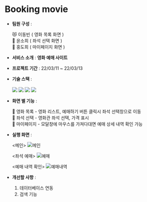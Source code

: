 # Booking movie 

* **팀원 구성** :

  😻 이동빈 ( 영화 목록 화면 )<br>
  🐰 윤소희 ( 좌석 선택 화면 )<br>
  🐶 홍도희 ( 마이페이지 화면 )<br>
  
* **서비스 소개** : **영화 예매 사이트**

* **프로젝트 기간** : 22/03/11 ~ 22/03/13

* **기술 스택** : <br><br>
  <img src="https://img.shields.io/badge/react-61DAFB?style=for-the-badge&logo=react&logoColor=black">
  <img src="https://img.shields.io/badge/javascript-F7DF1E?style=for-the-badge&logo=javascript&logoColor=black"> 
  <img src="https://img.shields.io/badge/html5-E34F26?style=for-the-badge&logo=html5&logoColor=white">
  <img src="https://img.shields.io/badge/CSS-1572B6?style=for-the-badge&logo=CSS3&logoColor=white"/>   
 
* **화면 별 기능** :

  📢 영화 목록 - 영화 리스트, 예매하기 버튼 클릭시 좌석 선택창으로 이동<br>
  🔎 좌석 선택 - 영화관 좌석 선택, 가격 표시<br>
  👀 마이페이지 - 모달창에 마우스를 가져다대면 예매 상세 내역 확인 가능
 
  
* **실행 화면** :

  <메인>
  ![메인](https://user-images.githubusercontent.com/78744630/158073023-776b7dbd-d013-4aa3-868c-cbea24ae3d92.png)

  <좌석 예매>
  ![예매](https://user-images.githubusercontent.com/78744630/158073044-48087237-0ab9-42f2-9ee6-20cfaaee033a.png)

  <예매 내역 확인>
  ![예매내역](https://user-images.githubusercontent.com/78744630/158073111-0ce2ef41-5091-4a5f-8822-224be1db97e5.png)

 

* **개선할 사항** :

  1. 데이터베이스 연동
  2. 검색 기능 


